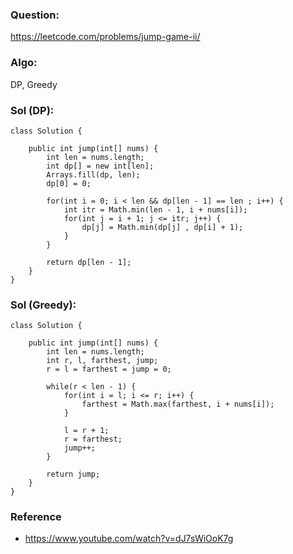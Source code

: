 ### Question:
https://leetcode.com/problems/jump-game-ii/

### Algo:
DP, Greedy

### Sol (DP):
```
class Solution {
    
    public int jump(int[] nums) {
        int len = nums.length;
        int dp[] = new int[len];
        Arrays.fill(dp, len);
        dp[0] = 0;
        
        for(int i = 0; i < len && dp[len - 1] == len ; i++) {
            int itr = Math.min(len - 1, i + nums[i]);
            for(int j = i + 1; j <= itr; j++) {
                dp[j] = Math.min(dp[j] , dp[i] + 1);
            }
        }
        
        return dp[len - 1];
    }
}   
```

### Sol (Greedy):
```
class Solution {
    
    public int jump(int[] nums) {
        int len = nums.length;
        int r, l, farthest, jump;
        r = l = farthest = jump = 0;
        
        while(r < len - 1) {
            for(int i = l; i <= r; i++) {
                farthest = Math.max(farthest, i + nums[i]);
            }
            
            l = r + 1;
            r = farthest;
            jump++;
        }
        
        return jump;
    }
}   
```

### Reference
- https://www.youtube.com/watch?v=dJ7sWiOoK7g
